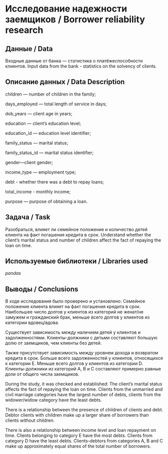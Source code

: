 # Исследование надежности заемщиков / Borrower reliability research
## Данные / Data
Входные данные от банка — статистика о платёжеспособности клиентов.
Input data from the bank - statistics on the solvency of clients.

## Описание данных / Data Description

children — number of children in the family;

days_employed — total length of service in days;

dob_years — client age in years;

education — client’s education level;

education_id — education level identifier;

family_status — marital status;

family_status_id — marital status identifier;

gender—client gender;

income_type — employment type;

debt - whether there was a debt to repay loans;

total_income - monthly income;

purpose — purpose of obtaining a loan.

## Задача / Task
Разобраться, влияет ли семейное положение и количество детей клиента на факт погашения кредита в срок.
Understand whether the client’s marital status and number of children affect the fact of repaying the loan on time.

## Используемые библиотеки / Libraries used
*pandas*

## Выводы / Conclusions
В ходе исследования было проверено и установлено: Семейное положение клиента влияет на факт погашения кредита в срок. Наибольшее число долгов у клиентов из категорий не женат/не замужем и гражданский брак, меньше всего долгов у клиентов из категории вдовец/вдова.

Существует зависимость между наличием детей у клиентов и задолженностями. Клиенты-должники с детьми составляют большую долю от заемщиков, чем клиенты без детей.

Также присутствует зависимость между уровнем дохода и возвратом кредита в срок. Больше всего задолженностей у клиентов, относящихся к категории Е. Меньше всего долгов у клиентов из категории D. Клиенты-должники из категорий А, B и С составляют примерно равные доли от общего числа заемщиков.

During the study, it was checked and established: The client’s marital status affects the fact of repaying the loan on time. Clients from the unmarried and civil marriage categories have the largest number of debts, clients from the widower/widow category have the least debts.

There is a relationship between the presence of children of clients and debt. Debtor clients with children make up a larger share of borrowers than clients without children.

There is also a relationship between income level and loan repayment on time. Clients belonging to category E have the most debts. Clients from category D have the least debts. Clients-debtors from categories A, B and C make up approximately equal shares of the total number of borrowers.

